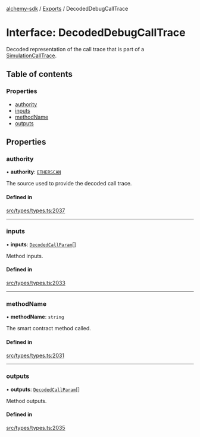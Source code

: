 [alchemy-sdk](../README.md) / [Exports](../modules.md) / DecodedDebugCallTrace

# Interface: DecodedDebugCallTrace

Decoded representation of the call trace that is part of a
[SimulationCallTrace](SimulationCallTrace.md).

## Table of contents

### Properties

- [authority](DecodedDebugCallTrace.md#authority)
- [inputs](DecodedDebugCallTrace.md#inputs)
- [methodName](DecodedDebugCallTrace.md#methodname)
- [outputs](DecodedDebugCallTrace.md#outputs)

## Properties

### authority

• **authority**: [`ETHERSCAN`](../enums/DecodingAuthority.md#etherscan)

The source used to provide the decoded call trace.

#### Defined in

[src/types/types.ts:2037](https://github.com/alchemyplatform/alchemy-sdk-js/blob/4483414/src/types/types.ts#L2037)

___

### inputs

• **inputs**: [`DecodedCallParam`](DecodedCallParam.md)[]

Method inputs.

#### Defined in

[src/types/types.ts:2033](https://github.com/alchemyplatform/alchemy-sdk-js/blob/4483414/src/types/types.ts#L2033)

___

### methodName

• **methodName**: `string`

The smart contract method called.

#### Defined in

[src/types/types.ts:2031](https://github.com/alchemyplatform/alchemy-sdk-js/blob/4483414/src/types/types.ts#L2031)

___

### outputs

• **outputs**: [`DecodedCallParam`](DecodedCallParam.md)[]

Method outputs.

#### Defined in

[src/types/types.ts:2035](https://github.com/alchemyplatform/alchemy-sdk-js/blob/4483414/src/types/types.ts#L2035)
